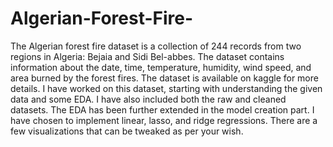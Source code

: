 # Algerian-Forest-Fire-
The Algerian forest fire dataset is a collection of 244 records from two regions in Algeria: Bejaia and Sidi Bel-abbes. The dataset contains information about the date, time, temperature, humidity, wind speed, and area burned by the forest fires. The dataset is available on kaggle for more details.
I have worked on this dataset, starting with understanding the given data and some EDA. 
I have also included both the raw and cleaned datasets.
The EDA has been further extended in the model creation part.
I have chosen to implement linear, lasso, and ridge regressions.
There are a few visualizations that can be tweaked as per your wish.
